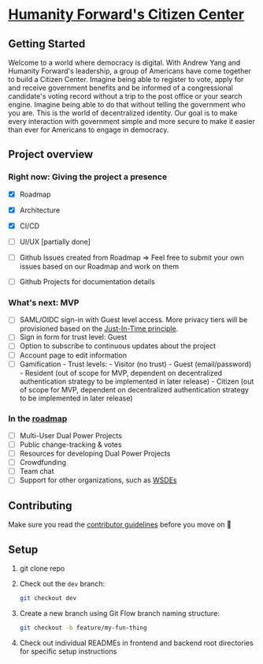 # [Humanity Forward's Citizen Center](https://www.beautiful.ai/player/-M7TXW9Wpl9Jqh3Azfwc/citizenship)

## Getting Started

Welcome to a world where democracy is digital. With Andrew Yang and Humanity Forward's leadership, a group of Americans have come together to build a Citizen Center. Imagine being able to register to vote, apply for and receive government benefits and be informed of a congressional candidate's voting record without a trip to the post office or your search engine. Imagine being able to do that without telling the government who you are. This is the world of decentralized identity. Our goal is to make every interaction with government simple and more secure to make it easier than ever for Americans to engage in democracy.  

## Project overview

### Right now: Giving the project a presence

- [x] Roadmap
- [x] Architecture
- [x] CI/CD
- [ ] UI/UX [partially done]
- [ ] Github Issues created from Roadmap => Feel free to submit your own issues based on our Roadmap and work on them
- [ ] Github Projects for documentation details


### What's next: MVP

- [ ] SAML/OIDC sign-in with Guest level access. More privacy tiers will be provisioned based on the [Just-In-Time principle](https://www.cyberark.com/what-is/just-in-time-access/).
- [ ] Sign in form for trust level: Guest
- [ ] Option to subscribe to continuous updates about the project
- [ ] Account page to edit information
- [ ] Gamification - Trust levels: 
      - Visitor (no trust)
      - Guest (email/password)
      - Resident (out of scope for MVP, dependent on decentralized authentication strategy to be implemented in later release)
      - Citizen (out of scope for MVP, dependent on decentralized authentication strategy to be implemented in later release) 

### In the [roadmap](https://github.com/Citizenship-Portal/Citizen-Center/projects/2?fullscreen=true)

- [ ] Multi-User Dual Power Projects
- [ ] Public change-tracking & votes
- [ ] Resources for developing Dual Power Projects
- [ ] Crowdfunding
- [ ] Team chat
- [ ] Support for other organizations, such as [WSDEs](https://github.com/BSA-US/dual-power-app/wiki/Worker-self‐directed-enterprise)

## Contributing

Make sure you read the [contributor guidelines](https://github.com/Citizenship-Portal/Citizen-Center/blob/master/Contributing.md) before you move on :slightly_smiling_face:

## Setup

1. git clone repo

2. Check out the `dev` branch:
    ```sh
    git checkout dev
    ```
2. Create a new branch using Git Flow branch naming structure:
    ```sh
    git checkout -b feature/my-fun-thing
    ```
3. Check out individual READMEs in frontend and backend root directories for specific setup instructions
